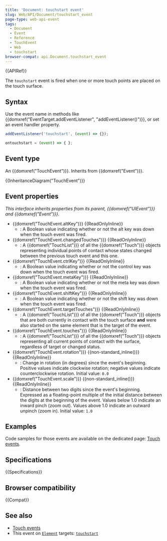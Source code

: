 ```yaml
---
title: 'Document: touchstart event'
slug: Web/API/Document/touchstart_event
page-type: web-api-event
tags:
  - Document
  - Event
  - Reference
  - TouchEvent
  - Web
  - touchstart
browser-compat: api.Document.touchstart_event
---
```

{{APIRef}}

The `touchstart` event is fired when one or more touch points are placed on the touch surface.

## Syntax

Use the event name in methods like {{domxref("EventTarget.addEventListener", "addEventListener()")}}, or set an event handler property.

```js
addEventListener('touchstart', (event) => {});

ontouchstart = (event) => { };
```

## Event type

An {{domxref("TouchEvent")}}. Inherits from {{domxref("Event")}}.

{{InheritanceDiagram("TouchEvent")}}

## Event properties

_This interface inherits properties from its parent, {{domxref("UIEvent")}} and {{domxref("Event")}}._

- {{domxref("TouchEvent.altKey")}} {{ReadOnlyInline}}
  - : A Boolean value indicating whether or not the alt key was down when the touch event was fired.
- {{domxref("TouchEvent.changedTouches")}} {{ReadOnlyInline}}
  - : A {{domxref("TouchList")}} of all the {{domxref("Touch")}} objects representing individual points of contact whose states changed between the previous touch event and this one.
- {{domxref("TouchEvent.ctrlKey")}} {{ReadOnlyInline}}
  - : A Boolean value indicating whether or not the control key was down when the touch event was fired.
- {{domxref("TouchEvent.metaKey")}} {{ReadOnlyInline}}
  - : A Boolean value indicating whether or not the meta key was down when the touch event was fired.
- {{domxref("TouchEvent.shiftKey")}} {{ReadOnlyInline}}
  - : A Boolean value indicating whether or not the shift key was down when the touch event was fired.
- {{domxref("TouchEvent.targetTouches")}} {{ReadOnlyInline}}
  - : A {{domxref("TouchList")}} of all the {{domxref("Touch")}} objects that are both currently in contact with the touch surface **and** were also started on the same element that is the target of the event.
- {{domxref("TouchEvent.touches")}} {{ReadOnlyInline}}
  - : A {{domxref("TouchList")}} of all the {{domxref("Touch")}} objects representing all current points of contact with the surface, regardless of target or changed status.
- {{domxref("TouchEvent.rotation")}} {{non-standard_inline()}} {{ReadOnlyInline}}
  - : Change in rotation (in degrees) since the event's beginning. Positive values indicate clockwise rotation; negative values indicate counterclockwise rotation. Initial value: `0.0`
- {{domxref("TouchEvent.scale")}} {{non-standard_inline()}} {{ReadOnlyInline}}
  - : Distance between two digits since the event's beginning. Expressed as a floating-point multiple of the initial distance between the digits at the beginning of the event. Values below 1.0 indicate an inward pinch (zoom out). Values above 1.0 indicate an outward unpinch (zoom in). Initial value: `1.0`

## Examples

Code samples for those events are available on the dedicated page: [Touch events](/en-US/docs/Web/API/Touch_events).

## Specifications

{{Specifications}}

## Browser compatibility

{{Compat}}

## See also

- [Touch events](/en-US/docs/Web/API/Touch_events)
- This event on [`Element`](/en-US/docs/Web/API/Element) targets: [`touchstart`](/en-US/docs/Web/API/Element/touchstart_event)
